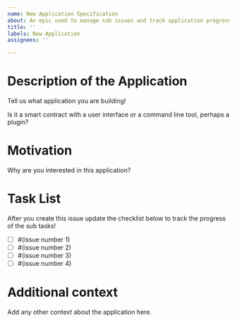 ```yaml
---
name: New Application Specification
about: An epic used to manage sub issues and track application progress
title: ''
labels: New Application
assignees: ''

---
```


# Description of the Application
Tell us what application you are building!

Is it a smart contract with a user interface or a command line tool, perhaps a plugin?

# Motivation
Why are you interested in this application?

# Task List
After you create this issue update the checklist below to track the progress of the sub tasks!

- [ ] #(issue number 1)
- [ ] #(issue number 2)
- [ ] #(issue number 3)
- [ ] #(issue number 4)

# Additional context
Add any other context about the application here.
